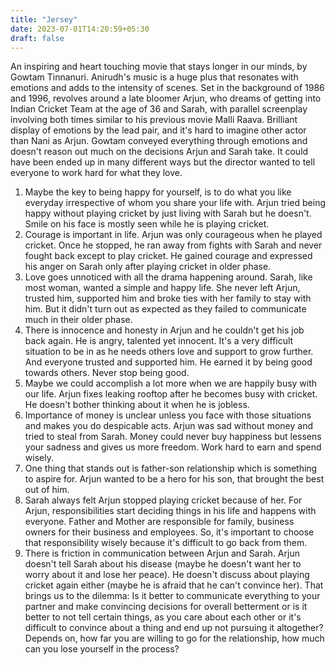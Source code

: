 ```yaml
---
title: "Jersey"
date: 2023-07-01T14:20:59+05:30
draft: false
---
```


An inspiring and heart touching movie that stays longer in our minds, by Gowtam Tinnanuri. Anirudh's music is a huge plus that resonates with emotions and adds to the intensity of scenes. Set in the background of 1986 and 1996, revolves around a late bloomer Arjun, who dreams of getting into Indian Cricket Team at the age of 36 and Sarah, with parallel screenplay involving both times similar to his previous movie Malli Raava. Brilliant display of emotions by the lead pair, and it's hard to imagine other actor than Nani as Arjun. Gowtam conveyed everything through emotions and doesn't reason out much on the decisions Arjun and Sarah take. It could have been ended up in many different ways but the director wanted to tell everyone to work hard for what they love.

1. Maybe the key to being happy for yourself, is to do what you like everyday irrespective of whom you share your life with. Arjun tried being happy without playing cricket by just living with Sarah but he doesn't. Smile on his face is mostly seen while he is playing cricket.
2. Courage is important in life. Arjun was only courageous when he played cricket. Once he stopped, he ran away from fights with Sarah and never fought back except to play cricket. He gained courage and expressed his anger on Sarah only after playing cricket in older phase.
3. Love goes unnoticed with all the drama happening around. Sarah, like most woman, wanted a simple and happy life. She never left Arjun, trusted him, supported him and broke ties with her family to stay with him. But it didn't turn out as expected as they failed to communicate much in their older phase.
4. There is innocence and honesty in Arjun and he couldn't get his job back again. He is angry, talented yet innocent. It's a very difficult situation to be in as he needs others love and support to grow further. And everyone trusted and supported him. He earned it by being good towards others. Never stop being good.
5. Maybe we could accomplish a lot more when we are happily busy with our life. Arjun fixes leaking rooftop after he becomes busy with cricket. He doesn't bother thinking about it when he is jobless. 
6. Importance of money is unclear unless you face with those situations and makes you do despicable acts. Arjun was sad without money and tried to steal from Sarah. Money could never buy happiness but lessens your sadness and gives us more freedom. Work hard to earn and spend wisely.
7. One thing that stands out is father-son relationship which is something to aspire for. Arjun wanted to be a hero for his son, that brought the best out of him.
9. Sarah always felt Arjun stopped playing cricket because of her. For Arjun, responsibilities start deciding things in his life and happens with everyone. Father and Mother are responsible for family, business owners for their business and employees. So, it's important to choose that responsibility wisely because it's difficult to go back from them.
10. There is friction in communication between Arjun and Sarah. Arjun doesn't tell Sarah about his disease (maybe he doesn't want her to worry about it and lose her peace). He doesn't discuss about playing cricket again either (maybe he is afraid that he can't convince her). That brings us to the dilemma: Is it better to communicate everything to your partner and make convincing decisions for overall betterment or is it better to not tell certain things, as you care about each other or it's difficult to convince about a thing and end up not pursuing it altogether? Depends on, how far you are willing to go for the relationship, how much can you lose yourself in the process?